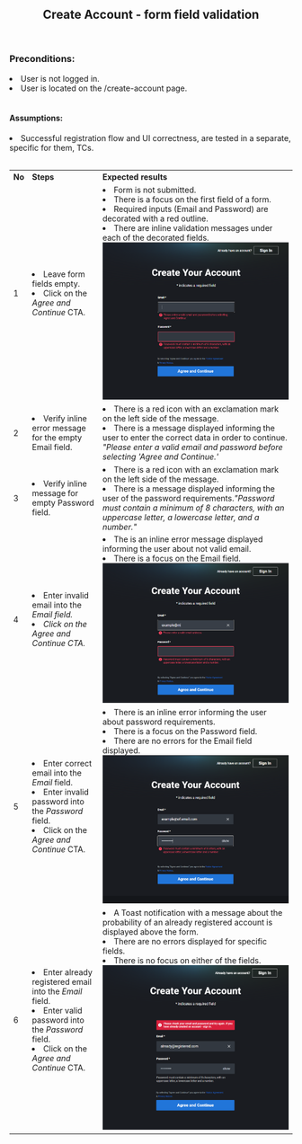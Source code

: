 <!-- TC title -->
<header><h2>Create Account - form field validation</header>

<!-- Preconditions -->
<h3> Preconditions: </h3>
    <li> User is not logged in.
    <li> User is located on the /create-account page.
<br/><br/>

<h4>Assumptions:</h4>
<li> Successful registration flow and UI correctness, are tested in a separate, specific for them, TCs.
<br/><br/>

<!--Steps instruction  and their expected results -->
<table>
    <tr>
        <th>No</th>
        <th>Steps</th>
        <th>Expected results</th>
    </tr><tr>
        <td>1</td>
        <td> 
            <li>Leave form fields empty.</li>
            <li>Click on the <i>Agree and Continue</i> CTA.</li>    
        </td><td> 
            <li>Form is not submitted.</li>
            <li>There is a focus on the first field of a form.</li>
            <li>Required inputs (Email and Password) are decorated with a red outline.</li>
            <li>There are inline validation messages under each of the decorated fields.</li>            
            <img width="418" alt="Validation of empty fields" src="../images/RegistrationEmptyFieldsValidation.png">
        </td>
    </tr> <tr>
        <td>2</td>
        <td>
            <li>Verify inline error message for the empty Email field.</li>   
        </td><td>
            <li>There is a red icon with an exclamation mark on the left side of the message.</li>
            <li>There is a message displayed informing the user to enter the correct data in order to continue. <i>"Please enter a valid email and password before selecting 'Agree and Continue.'</i></li> 
        </td>
    </tr><tr>
        <td>3</td>
        <td>
            <li>Verify inline message for empty Password field.</li>  
        </td><td> 
            <li>There is a red icon with an exclamation mark on the left side of the message.</li>
            <li>There is a message displayed informing the user of the password requirements.<i>"Password must contain a minimum of 8 characters, with an uppercase letter, a lowercase letter, and a number."</i></li>
        </td>
    </tr><tr>
        <td>4</td>
        <td>
            <li>Enter invalid email into the <i>Email</> field.</li>
            <li>Click on the <i>Agree and Continue</i> CTA.</li>
        </td><td> 
            <li>The is an inline error message displayed informing the user about not valid email.</li>
            <li>There is a focus on the Email field.</li>
            <img width="418" alt="Incorrect email and empty password" src="../images/RegistrationIncorectEmail.png">
        </td>
    </tr><tr>
        <td>5</td>
        <td>
            <li>Enter correct email into the <i>Email</i> field.</li>
            <li>Enter invalid password into the <i>Password</i> field.</li>
            <li>Click on the <i>Agree and Continue</i> CTA.</li>   
        </td><td> 
            <li>There is an inline error informing the user about password requirements.</li>
            <li>There is a focus on the Password field.</li>
            <li>There are no errors for the Email field displayed.</li>
            <img width="418" alt="Correct Email with invalid Password" src="../images/RegistrationCorrectMailWrongPassword.png">
        </td>
    </tr><tr>
        <td>6</td>
        <td>
            <li>Enter already registered email into the <i>Email</i> field.</li>
            <li>Enter valid password into the <i>Password</i> field.</li>
            <li>Click on the <i>Agree and Continue</i> CTA.</li>    
        </td><td> 
            <li> A Toast notification with a message about the probability of an already registered account is displayed above the form.</li>
            <li>There are no errors displayed for specific fields.</li>
            <li>There is no focus on either of the fields.</li>
            <img width="418" alt="Already registered user error" src="../images/RegistrationAlreadyRegisteredError.png">
        </td>
    </tr>
</table>

